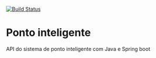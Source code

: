 [![Build Status](https://travis-ci.org/lucciani/ponto-inteligente-api.svg?branch=master)](https://travis-ci.org/lucciani/ponto-inteligente-api)
# Ponto inteligente
API do sistema de ponto inteligente com Java e Spring boot
